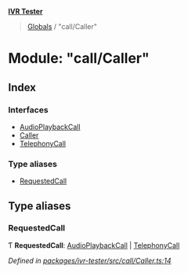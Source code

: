 **[IVR Tester](../README.md)**

> [Globals](../README.md) / "call/Caller"

# Module: "call/Caller"

## Index

### Interfaces

* [AudioPlaybackCall](../interfaces/_call_caller_.audioplaybackcall.md)
* [Caller](../interfaces/_call_caller_.caller.md)
* [TelephonyCall](../interfaces/_call_caller_.telephonycall.md)

### Type aliases

* [RequestedCall](_call_caller_.md#requestedcall)

## Type aliases

### RequestedCall

Ƭ  **RequestedCall**: [AudioPlaybackCall](../interfaces/_call_caller_.audioplaybackcall.md) \| [TelephonyCall](../interfaces/_call_caller_.telephonycall.md)

*Defined in [packages/ivr-tester/src/call/Caller.ts:14](https://github.com/SketchingDev/ivr-tester/blob/e4629d5/packages/ivr-tester/src/call/Caller.ts#L14)*
